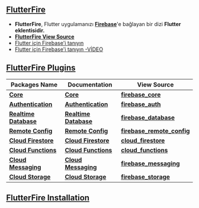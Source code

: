 ## **[FlutterFire](https://firebase.flutter.dev/)**
* **FlutterFire**, Flutter uygulamanızı **[Firebase](https://firebase.google.com/)**'e bağlayan bir dizi **Flutter eklentisidir.**
* **[FlutterFire View Source](https://github.com/firebase/flutterfire)**
* [Flutter için Firebase'i tanıyın](https://firebase.google.com/codelabs/firebase-get-to-know-flutter#0)
* [Flutter için Firebase'i tanıyın -VİDEO](https://www.youtube.com/watch?v=wUSkeTaBonA&t=3s)

## **[FlutterFire Plugins](https://firebase.flutter.dev/)**
| **Packages Name**  | **Documentation**  | **View Source**  |
| ------------ | ------------ | ------------ |
|  **[Core](https://pub.dev/packages/firebase_core)** | **[Core](https://firebase.flutter.dev/docs/core/usage/)**  | **[firebase_core](https://github.com/firebase/flutterfire/tree/master/packages/firebase_core)**  |
| **[Authentication](https://pub.dev/packages/firebase_auth)**  | **[Authentication](https://firebase.flutter.dev/docs/auth/overview/)**  | **[firebase_auth](https://github.com/firebase/flutterfire/tree/master/packages/firebase_auth)**  |
| **[Realtime Database](https://pub.dev/packages/firebase_database)**  | **[Realtime Database](https://firebase.flutter.dev/docs/database/overview/)**  | **[firebase_database](https://github.com/firebase/flutterfire/tree/master/packages/firebase_database)**  |
| **[Remote Config](https://pub.dev/packages/firebase_remote_config)**  | **[Remote Config](https://firebase.flutter.dev/docs/remote-config/overview/)**  | **[firebase_remote_config](https://github.com/firebase/flutterfire/tree/master/packages/firebase_remote_config)**  |
| **[Cloud Firestore](https://pub.dev/packages/cloud_firestore)**  | **[Cloud Firestore](https://firebase.flutter.dev/docs/firestore/overview/)**  | **[cloud_firestore](https://github.com/firebase/flutterfire/tree/master/packages/cloud_firestore)**  |
| **[Cloud Functions](https://pub.dev/packages/cloud_functions)**  | **[Cloud Functions](https://firebase.flutter.dev/docs/functions/overview/)**  | **[cloud_functions](https://github.com/firebase/flutterfire/tree/master/packages/cloud_functions)**  |
| **[Cloud Messaging](https://pub.dev/packages/firebase_messaging)**  | **[Cloud Messaging](https://firebase.flutter.dev/docs/messaging/overview/)**  | **[firebase_messaging](https://github.com/firebase/flutterfire/tree/master/packages/firebase_messaging)**  |
|  **[Cloud Storage](https://pub.dev/packages/firebase_storage)** | **[Cloud Storage](https://firebase.flutter.dev/docs/storage/overview/)**  | **[firebase_storage](https://github.com/firebase/flutterfire/tree/master/packages/firebase_storage)**  |

## **[FlutterFire Installation](https://firebase.flutter.dev/docs/overview/)**